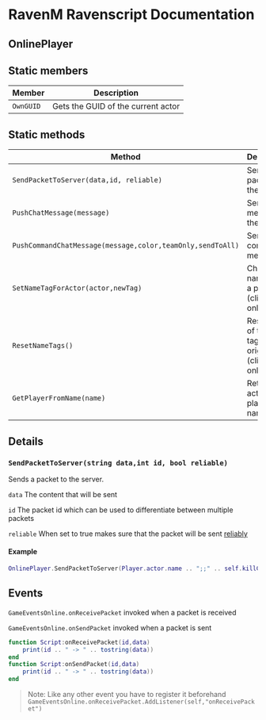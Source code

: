 # RavenM Ravenscript Documentation


OnlinePlayer
-------------
## Static members

| Member | Description                    |
| ------------- | ------------------------------ |
| `OwnGUID`      | Gets the GUID of the current actor       |

## Static methods

| Method | Description                    |
| ------------- | ------------------------------ |
| `SendPacketToServer(data,id, reliable)`      | Sends a packet to the server       |
| `PushChatMessage(message)`   | Send a chat message as the user    |
| `PushCommandChatMessage(message,color,teamOnly,sendToAll)`   | Send a command message   |
| `SetNameTagForActor(actor,newTag)`   | Change the name tag of a player (client side only)   |
| `ResetNameTags()`   | Resets all of the name tags to the original (client side only)   |
| `GetPlayerFromName(name)`   | Return the actor of a player by name   |

## Details

### `SendPacketToServer(string data,int id, bool reliable)`
Sends a packet to the server.

`data` The content that will be sent

`id` The packet id which can be used to differentiate between multiple packets

`reliable` When set to true makes sure that the packet will be sent [reliably](https://partner.steamgames.com/doc/api/ISteamNetworking#EP2PSend) 


#### Example
```lua
OnlinePlayer.SendPacketToServer(Player.actor.name .. ";;" .. self.killCounter,48,true)
```

## Events

`GameEventsOnline.onReceivePacket` invoked when a packet is received

`GameEventsOnline.onSendPacket` invoked when a packet is sent

```lua
function Script:onReceivePacket(id,data)
	print(id .. " -> " .. tostring(data))
end
function Script:onSendPacket(id,data)
	print(id .. " -> " .. tostring(data))
end

```
> Note: Like any other event you have to register it beforehand 
> ```GameEventsOnline.onReceivePacket.AddListener(self,"onReceivePacket")```



